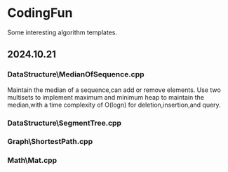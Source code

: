 # CodingFun
Some interesting algorithm templates.

## 2024.10.21
### DataStructure\MedianOfSequence.cpp
Maintain the median of a sequence,can add or remove elements.
Use two multisets to implement maximum and minimum heap to maintain the median,with a time complexity of O(logn) for deletion,insertion,and query.

### DataStructure\SegmentTree.cpp

### Graph\ShortestPath.cpp

### Math\Mat.cpp 